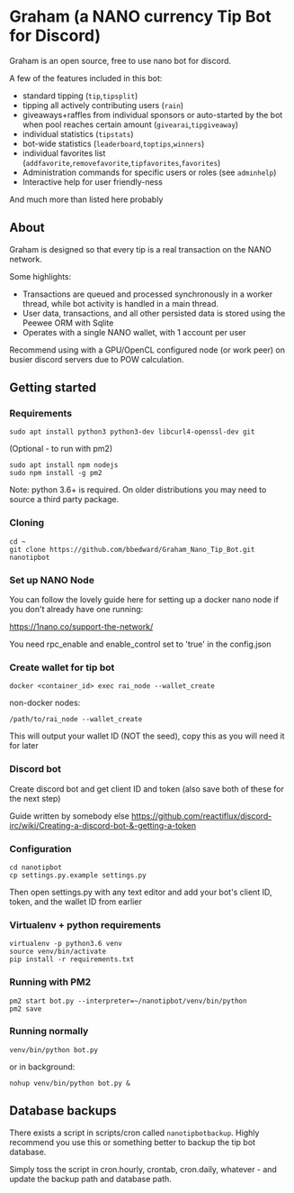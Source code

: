 # Graham (a NANO currency Tip Bot for Discord)

Graham is an open source, free to use nano bot for discord.

A few of the features included in this bot:

- standard tipping (`tip`,`tipsplit`)
- tipping all actively contributing users (`rain`)
- giveaways+raffles from individual sponsors or auto-started by the bot when pool reaches certain amount (`givearai`,`tipgiveaway`)
- individual statistics (`tipstats`)
- bot-wide statistics (`leaderboard`,`toptips`,`winners`)
- individual favorites list (`addfavorite`,`removefavorite`,`tipfavorites`,`favorites`)
- Administration commands for specific users or roles (see `adminhelp`)
- Interactive help for user friendly-ness

And much more than listed here probably

## About

Graham is designed so that every tip is a real transaction on the NANO network.

Some highlights:

- Transactions are queued and processed synchronously in a worker thread, while bot activity is handled in a main thread.
- User data, transactions, and all other persisted data is stored using the Peewee ORM with Sqlite
- Operates with a single NANO wallet, with 1 account per user

Recommend using with a GPU/OpenCL configured node (or work peer) on busier discord servers due to POW calculation.

## Getting started

### Requirements

```
sudo apt install python3 python3-dev libcurl4-openssl-dev git
```

(Optional - to run with pm2)

```
sudo apt install npm nodejs
sudo npm install -g pm2
```

Note: python 3.6+ is required. On older distributions you may need to source a third party package.

### Cloning

```
cd ~
git clone https://github.com/bbedward/Graham_Nano_Tip_Bot.git nanotipbot
```

### Set up NANO Node

You can follow the lovely guide here for setting up a docker nano node if you don't already have one running:

https://1nano.co/support-the-network/

You need rpc_enable and enable_control set to 'true' in the config.json

### Create wallet for tip bot

```
docker <container_id> exec rai_node --wallet_create
```

non-docker nodes:

```
/path/to/rai_node --wallet_create
```

This will output your wallet ID (NOT the seed), copy this as you will need it for later

### Discord bot

Create discord bot and get client ID and token (also save both of these for the next step)

Guide written by somebody else https://github.com/reactiflux/discord-irc/wiki/Creating-a-discord-bot-&-getting-a-token

### Configuration

```
cd nanotipbot
cp settings.py.example settings.py
```

Then open settings.py with any text editor and add your bot's client ID, token, and the wallet ID from earlier

### Virtualenv + python requirements

```
virtualenv -p python3.6 venv
source venv/bin/activate
pip install -r requirements.txt
```

### Running with PM2

```
pm2 start bot.py --interpreter=~/nanotipbot/venv/bin/python
pm2 save
```

### Running normally

```
venv/bin/python bot.py
```

or in background:

```
nohup venv/bin/python bot.py &
```

## Database backups

There exists a script in scripts/cron called `nanotipbotbackup`. Highly recommend you use this or something better to backup the tip bot database.

Simply toss the script in cron.hourly, crontab, cron.daily, whatever - and update the backup path and database path.

